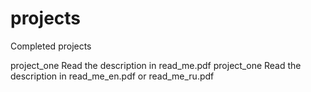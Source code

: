 # projects
Completed projects

project_one Read the description in read_me.pdf
project_one Read the description in read_me_en.pdf or read_me_ru.pdf
